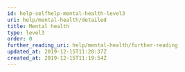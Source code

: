 ```yaml
---
id: help-selfhelp-mental-health-level3
uri: help/mental-health/detailed
title: Mental health
type: level3
order: 0
further_reading_uri: help/mental-health/further-reading
updated_at: 2019-12-15T11:20:37Z
created_at: 2019-12-15T11:19:54Z
---
```


